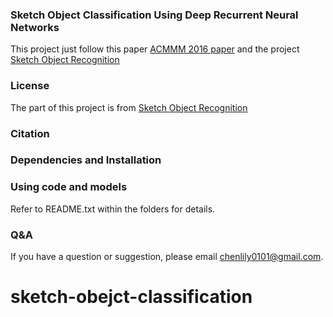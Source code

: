 ### Sketch Object Classification Using Deep Recurrent Neural Networks


This project just follow this paper [ACMMM 2016 paper](https://arxiv.org/pdf/1608.03369v1.pdf) and the project [Sketch Object Recognition](https://github.com/val-iisc/sketch-object-recognition)


### License

The part of this project is from [Sketch Object Recognition](https://github.com/val-iisc/sketch-object-recognition)

### Citation

### Dependencies and Installation

																									     
### Using code and models

Refer to README.txt within the folders for details.

### Q&A

If you have a question or suggestion, please email chenlily0101@gmail.com.
# sketch-obejct-classification
